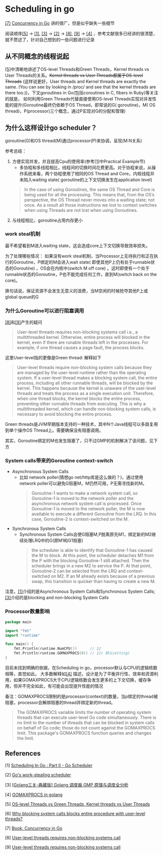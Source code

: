 # Scheduling in go

[[7]](#ref-7)
[Concurrency in Go](https://edu.anarcho-copy.org/Programming%20Languages/Go/Concurrency%20in%20Go.pdf)
讲的很广，但是似乎缺失一些细节

阅读顺序[[5]](#ref-5) -> [[1]](#ref-1), [[3]](#ref-3) -> [[2]](#ref-2) -> [[8]](#ref-8), [[9]](#ref-9)  ->  [[4]](#ref-4)
，参考文献很多已经讲的很清楚，就不赘述了，针对自己想到的一些问题进行记录

## 从不同概念的线程说起

[[5]](#ref-5)中清晰地讲述了OS-level Threads和Green Threads，Kernel threads vs User Threads的关系。~~Kernel threads vs User
Threads都属于OS-level Threads~~ (这样说更好，User threads and Kernel threads are exactly the same. (You can see by
looking in
/proc/ and see that the kernel threads are there too.))，下文goroutines in Go(包括coroutines in C, fibers in Ruby)等关注的就是，
如何利用Green Threads代替直接使用OS-level Threads实现对并发性能的提升(Goroutine最终仍依赖于OS Thread，即常说的G(
goroutine)，M(
OS thread)，P(processor)三个概念，通过P实现对G的分配和管理)

## 为什么这样设计go scheduler？

goroutine(G)和OS thread(M)通过processor(P)来协调，呈现(M:N关系)

参考总结：

1. 方便实现并发，并且提高Cpu的使用率(参考[[1]](#ref-1)中Practical Example节)
    * 多协程和多线程相比，线程间的切换时间花费更高。对于协程来说，从操作系统来看，两个协程使用了相同的OS Thread and
      Core，内核线程并未陷入waiting state(
      goroutine的上下文切换发生在application level)
   > In the case of using Goroutines, the same OS Thread and Core is being used for all the processing. This means that,
   from the OS’s perspective, the OS Thread never moves into a waiting state; not once. As a result all those
   instructions we lost to context switches when using Threads are not lost when using Goroutines.
2. 与线程相比，goroutine占用内存更小

### work steal机制

最不希望看到M进入waiting state，这会造成core上下文切换导致效率损失。

为了处理哪些情况： 如果没有work
steal机制，当Processor上无待执行和正在执行的Goroutine，P绑定的M会进入wait state(
即使其他P上仍有处于runnable状态的Goroutine) ，OS会在内核中(switch M off core)
。这时即使有一个处于runnable状态的Goroutine，P也不能完成任何工作，直到M(switch back on the core)。

换句话说，保证资源不会发生无意义的浪费，当M空闲的时候抢夺其他P上或global queue的G

### 为什么Goroutine可以进行阻塞调用

[[8]](#ref-8)和[[9]](#ref-9)产生的疑问

> User-level threads requires non-blocking systems call i.e., a multithreaded kernel. Otherwise, entire process will
> blocked in the kernel, even if there are runable threads left in the processes. For example, if one thread causes a
> page
> fault, the process blocks.

这里User-level指的更像是Green thread: 解释如下

> User-level threads require non-blocking system calls because they are managed by the user-level runtime rather than
> the
> operating system. If a user-level thread makes a blocking system call, the entire process, including all other
> runnable
> threads, will be blocked by the kernel. This happens because the kernel is unaware of the user-level threads and
> treats
> the process as a single execution unit. Therefore, when one thread blocks, the kernel blocks the entire process,
> preventing other runnable threads from executing. This is why a multithreaded kernel, which can handle non-blocking
> system calls, is necessary to avoid blocking the entire process.

Green threads是JVM早期版本支持的一种技术，其中N个Java线程可以多路复用到单个操作OS Thread上。需要确保没有阻塞调用。

其实，Goroutine绑定的M也发生阻塞了，只不过GMP的机制解决了该问题，见下方

### System calls带来的Goroutine context-switch

* Asynchronous System Calls
    * 比如 network poller(猜想go net/http库是这么做的？)，通过使用network poller可以避免G阻塞M，M仍然可用，P无需寻找新的M。
      > Goroutine-1 wants to make a network system call, so Goroutine-1 is moved to the network poller and the
      asynchronous network system call is processed. Once Goroutine-1 is moved to the network poller, the M is now
      available to execute a different Goroutine from the LRQ. In this case, Goroutine-2 is context-switched on the M.
* Synchronous System Calls
    * Synchronous System Calls会使G阻塞M,P脱离原先M1，绑定新的M2继续处理LRQ中的G(原M1和G1阻塞)
      > the scheduler is able to identify that Goroutine-1 has caused the M to block. At this point, the scheduler
      detaches M1 from the P with the blocking Goroutine-1 still attached. Then the scheduler brings in a new M2 to
      service the P. At that point, Goroutine-2 can be selected from the LRQ and context-switched on M2. If an M already
      exists because of a previous swap, this transition is quicker than having to create a new M.

注意，[[1]](#ref-1)介绍的是Asynchronous System Calls和Synchronous System Calls;[[3]](#ref-3)介绍的是blocking and
non-blocking System
Calls

### Processor数量影响

```go
package main

import "fmt"
import "runtime"

func main() {
	fmt.Println(runtime.NumCPU())      // 12
	fmt.Println(runtime.GOMAXPROCS(0)) // 12( 默认setting)
}
```

目前未找到明确的依据，在Scheduling in go，processor默认与CPU的逻辑核数相等，直觉如此。 大多数解释如[[4]](#ref-4)
描述，设计是为了平衡并行性、效率和资源利用，如果GOMAXPROCS大于CPU逻辑核数会发生更多的上下文切换，缓存争用，但并不完全如此，有可能会出现提升性能的情况

备注：GOMAXPROCS限制的是processor(context)的数量，当p绑定的thread被阻塞，processor会解绑阻塞的thread并绑定新的thread。
> The GOMAXPROCS variable limits the number of operating system threads that can execute user-level Go code
> simultaneously. There is no limit to the number of threads that can be blocked in system calls on behalf of Go code;
> those do not count against the GOMAXPROCS limit. This package's GOMAXPROCS function queries and changes the limit.

## References

<span id="ref-1"></span>[1] [Scheduling In Go : Part II - Go Scheduler](https://www.ardanlabs.com/blog/2018/08/scheduling-in-go-part2.html)

<span id="ref-2"></span>[2] [Go's work-stealing scheduler](https://rakyll.org/scheduler/)

<span id="ref-3"></span>[3] [[Golang三关-典藏版] Golang 调度器 GMP 原理与调度全分析](https://learnku.com/articles/41728)

<span id="ref-4"></span>[4] [GOMAXPROCS in golang](https://stackoverflow.com/questions/57215184/what-if-gomaxprocs-is-too-large)

<span id="ref-5"></span>[5] [OS-level Threads vs Green Threads, Kernel threads vs User Threads](https://stackoverflow.com/questions/15983872/difference-between-user-level-and-kernel-supported-threads)

<span id="ref-6"></span>[6] [Why blocking system calls blocks entire procedure with user-level threads?](https://stackoverflow.com/questions/40877998/why-blocking-system-calls-blocks-entire-procedure-with-user-level-threads)

<span id="ref-7"></span>[7] [Book: Concurrency in Go](https://edu.anarcho-copy.org/Programming%20Languages/Go/Concurrency%20in%20Go.pdf)

<span id="ref-8"></span>[8] [User-level threads requires non-blocking systems call](http://www.cs.iit.edu/~cs561/cs450/ChilkuriDineshThreads/dinesh%27s%20files/User%20and%20Kernel%20Level%20Threads.html#:~:text=User%2Dlevel%20threads%20requires%20non,page%20fault%2C%20the%20process%20blocks.)

<span id="ref-9"></span>[9] [User-level threads requires non-blocking systems call](https://www.reddit.com/r/golang/comments/14lwmnx/goroutine/)

